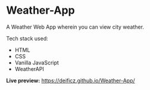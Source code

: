 # Weather-App

A Weather Web App wherein you can view city weather.

Tech stack used:
  -  HTML
  -  CSS
  -  Vanilla JavaScript
  -  WeatherAPI

**Live preview:** https://deificz.github.io/Weather-App/
